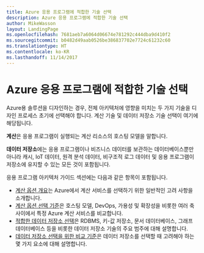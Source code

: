```yaml
---
title: Azure 응용 프로그램에 적합한 기술 선택
description: Azure 응용 프로그램에 적합한 기술 선택
author: MikeWasson
layout: LandingPage
ms.openlocfilehash: 7681aeb7a6064d06674e781292c444dba9d410f2
ms.sourcegitcommit: b0482d49aab0526be386837702e7724c61232c60
ms.translationtype: HT
ms.contentlocale: ko-KR
ms.lasthandoff: 11/14/2017
---
```

# <a name="choose-the-right-technologies-for-azure-applications"></a>Azure 응용 프로그램에 적합한 기술 선택

Azure용 솔루션을 디자인하는 경우, 전체 아키텍처에 영향을 미치는 두 가지 기술을 디자인 프로세스 초기에 선택해야 합니다. 계산 기술 및 데이터 저장소 기술 선택이 여기에 해당됩니다. 

**계산**은 응용 프로그램이 실행되는 계산 리소스의 호스팅 모델을 말합니다. 

**데이터 저장소**에는 응용 프로그램이나 비즈니스 데이터를 보관하는 데이터베이스뿐만 아니라 캐시, IoT 데이터, 원격 분석 데이터, 비구조적 로그 데이터 및 응용 프로그램이 저장소에 유지할 수 있는 모든 것이 포함됩니다.

응용 프로그램 아키텍처 가이드 섹션에는 다음과 같은 항목이 포함됩니다.

- [계산 옵션 개요](./compute-overview.md)는 Azure에서 계산 서비스를 선택하기 위한 일반적인 고려 사항을 소개합니다.
- [계산 옵션 선택 기준](./compute-comparison.md)은 호스팅 모델, DevOps, 가용성 및 확장성을 비롯한 여러 축 사이에서 특정 Azure 계산 서비스를 비교합니다.
- [적합한 데이터 저장소 선택](./data-store-overview.md)은 RDBMS, 키-값 저장소, 문서 데이터베이스, 그래프 데이터베이스 등을 비롯한 데이터 저장소 기술의 주요 범주에 대해 설명합니다. 
- [데이터 저장소 선택을 위한 비교 기준](./data-store-comparison.md)은 데이터 저장소를 선택할 때 고려해야 하는 몇 가지 요소에 대해 설명합니다.


